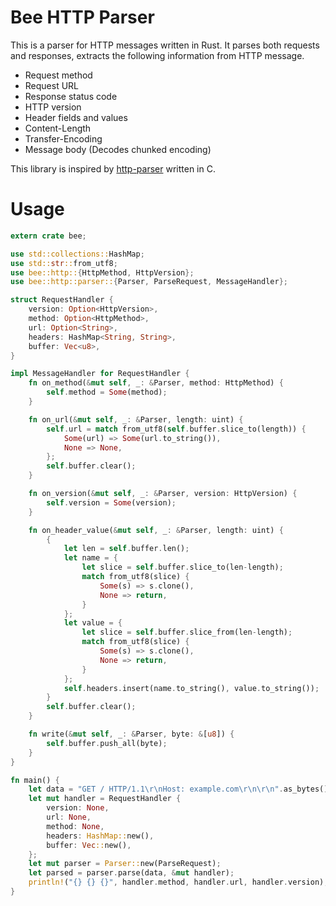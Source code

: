 Bee HTTP Parser
========

This is a parser for HTTP messages written in Rust. It parses both requests and responses,
extracts the following information from HTTP message.

- Request method
- Request URL
- Response status code
- HTTP version
- Header fields and values
- Content-Length
- Transfer-Encoding
- Message body (Decodes chunked encoding)

This library is inspired by [http-parser](https://github.com/joyent/http-parser) written in C.

# Usage

```rust
extern crate bee;

use std::collections::HashMap;
use std::str::from_utf8;
use bee::http::{HttpMethod, HttpVersion};
use bee::http::parser::{Parser, ParseRequest, MessageHandler};

struct RequestHandler {
    version: Option<HttpVersion>,
    method: Option<HttpMethod>,
    url: Option<String>,
    headers: HashMap<String, String>,
    buffer: Vec<u8>,
}

impl MessageHandler for RequestHandler {
    fn on_method(&mut self, _: &Parser, method: HttpMethod) {
        self.method = Some(method);
    }

    fn on_url(&mut self, _: &Parser, length: uint) {
        self.url = match from_utf8(self.buffer.slice_to(length)) {
            Some(url) => Some(url.to_string()),
            None => None,
        };
        self.buffer.clear();
    }

    fn on_version(&mut self, _: &Parser, version: HttpVersion) {
        self.version = Some(version);
    }

    fn on_header_value(&mut self, _: &Parser, length: uint) {
        {
            let len = self.buffer.len();
            let name = {
                let slice = self.buffer.slice_to(len-length);
                match from_utf8(slice) {
                    Some(s) => s.clone(),
                    None => return,
                }
            };
            let value = {
                let slice = self.buffer.slice_from(len-length);
                match from_utf8(slice) {
                    Some(s) => s.clone(),
                    None => return,
                }
            };
            self.headers.insert(name.to_string(), value.to_string());
        }
        self.buffer.clear();
    }

    fn write(&mut self, _: &Parser, byte: &[u8]) {
        self.buffer.push_all(byte);
    }
}

fn main() {
    let data = "GET / HTTP/1.1\r\nHost: example.com\r\n\r\n".as_bytes();
    let mut handler = RequestHandler {
        version: None,
        url: None,
        method: None,
        headers: HashMap::new(),
        buffer: Vec::new(),
    };
    let mut parser = Parser::new(ParseRequest);
    let parsed = parser.parse(data, &mut handler);
    println!("{} {} {}", handler.method, handler.url, handler.version);
}
```


